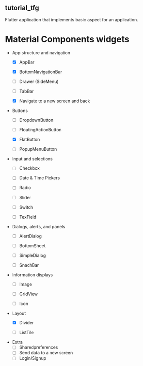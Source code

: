## tutorial_tfg

Flutter application that implements basic aspect for an application.


# Material Components widgets
   * App structure and navigation
      - [x] AppBar
      - [x] BottomNavigationBar
      - [ ] Drawer (SideMenu)
      - [ ] TabBar
      - [x] Navigate to a new screen and back
  
  
   * Buttons
      - [ ] DropdownButton
      - [ ] FloatingActionButton
      - [x] FlatButton
      - [ ] PopupMenuButton


   * Input and selections
      - [ ] Checkbox
      - [ ] Date & Time Pickers
      - [ ] Radio
      - [ ] Slider
      - [ ] Switch
      - [ ] TexField
      
      
   * Dialogs, alerts, and panels
      - [ ] AlertDialog
      - [ ] BottomSheet
      - [ ] SimpleDialog
      - [ ] SnachBar


   * Information displays
      - [ ] Image
      - [ ] GridView
      - [ ] Icon


   * Layout
      - [x] Divider
      - [ ] ListTile


   * Extra
      - [ ] Sharedpreferences
      - [ ] Send data to a new screen
      - [ ] Login/Signup
